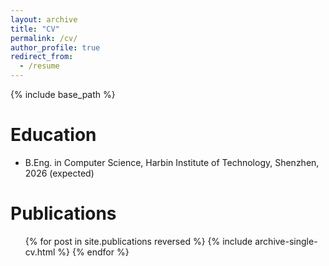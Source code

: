 ```yaml
---
layout: archive
title: "CV"
permalink: /cv/
author_profile: true
redirect_from:
  - /resume
---
```

{% include base_path %}

Education
======

* B.Eng. in Computer Science, Harbin Institute of Technology, Shenzhen, 2026 (expected)

Publications
======
  <ul>{% for post in site.publications reversed %}
    {% include archive-single-cv.html %}
  {% endfor %}</ul>